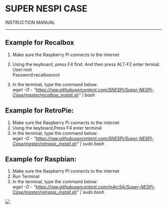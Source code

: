 SUPER  NESPI CASE
===
INSTRUCTION MANUAL
***
Example for Recalbox
---
1. Make sure the Raspberry Pi connects to the internet
2. Using the keyboard, press F4 first. And then press ALT-F2 enter termial.<br>
User:root<br>
Password:recalboxroot

3. In the terminal, type the  command below:<br>
*wget -O - "https://raw.githubusercontent.com/SNESPi/Super-NESPi-Case/master/recalbox_install.sh" | bash*

Example for RetroPie:
---
1. Make sure the Raspberry Pi connects to the internet
2. Using the keyboard,Press F4 enter terminal
3. In the terminal, type the  command below:<br>
*wget -O - "https://raw.githubusercontent.com/SNESPi/Super-NESPi-Case/master/retropie_install.sh" | sudo bash*

Example for Raspbian:
---
1. Make sure the Raspberry Pi connects to the internet
2. Run Terminal
3. In the terminal, type the  command below:<br>
*wget -O - "https://raw.githubusercontent.com/m4rcSA/Super-NESPi-Case/master/retropie_install.sh" | sudo bash*

![](/img/image3.jpg)
